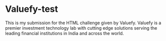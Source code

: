 # Valuefy-test
This is my submission for the HTML challenge given by Valuefy. Valuefy is a premier investment technology lab with cutting edge solutions serving the leading financial institutions in India and across the world. 
